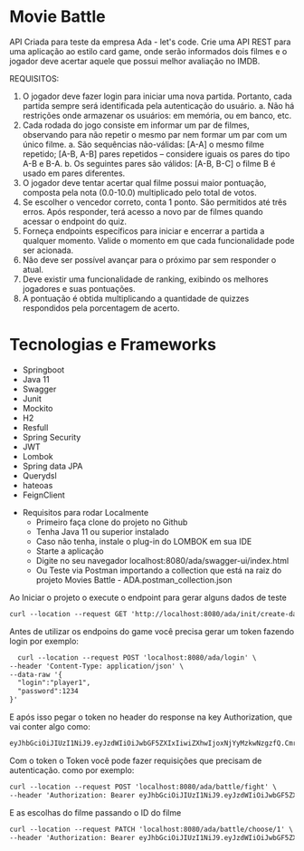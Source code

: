 # Movie Battle

  API Criada para teste da empresa Ada - let's code.
  Crie uma API REST para uma aplicação ao estilo card game, onde serão informados dois
  filmes e o jogador deve acertar aquele que possui melhor avaliação no IMDB.
  
  REQUISITOS:
  1. O jogador deve fazer login para iniciar uma nova partida. Portanto, cada partida sempre será identificada pela autenticação do usuário.
      a. Não há restrições onde armazenar os usuários: em memória, ou em banco, etc.
  2. Cada rodada do jogo consiste em informar um par de filmes, observando para não repetir o mesmo par nem formar um par com um único filme.
      a. São sequências não-válidas: [A-A] o mesmo filme repetido; [A-B, A-B] pares repetidos – considere iguais os pares do tipo A-B e B-A.
      b. Os seguintes pares são válidos: [A-B, B-C] o filme B é usado em pares diferentes.
  3. O jogador deve tentar acertar qual filme possui maior pontuação, composta pela nota (0.0-10.0) multiplicado pelo total de votos.
  4. Se escolher o vencedor correto, conta 1 ponto. São permitidos até três erros. Após responder, terá acesso a novo par de filmes quando acessar o endpoint do quiz.
  5. Forneça endpoints específicos para iniciar e encerrar a partida a qualquer momento. Valide o momento em que cada funcionalidade pode ser acionada.
  6. Não deve ser possível avançar para o próximo par sem responder o atual.
  7. Deve existir uma funcionalidade de ranking, exibindo os melhores jogadores e suas pontuações.
  8. A pontuação é obtida multiplicando a quantidade de quizzes respondidos pela porcentagem de acerto.

# Tecnologias e Frameworks
  - Springboot
  - Java 11
  - Swagger
  - Junit
  - Mockito
  - H2
  - Resfull
  - Spring Security
  - JWT
  - Lombok
  - Spring data JPA
  - Querydsl
  - hateoas
  - FeignClient

  * Requisitos para rodar Localmente
    - Primeiro faça clone do projeto no Github
    - Tenha Java 11 ou superior instalado
    - Caso não tenha, instale o plug-in do LOMBOK em sua IDE
    - Starte a aplicação
    - Digite no seu navegador localhost:8080/ada/swagger-ui/index.html
    - Ou Teste via Postman importando a collection que está na raiz do projeto Movies Battle - ADA.postman_collection.json

  Ao Iniciar o projeto o execute o endpoint para gerar alguns dados de teste
  ```html
  curl --location --request GET 'http://localhost:8080/ada/init/create-data'
  ```
  
  
  Antes de utilizar os endpoins do game você precisa gerar um token fazendo login por exemplo: 
  ```html
    curl --location --request POST 'localhost:8080/ada/login' \
--header 'Content-Type: application/json' \
--data-raw '{
    "login":"player1",
    "password":1234
}'
  ```
  
  E após isso pegar o token no header do response na key Authorization, que vai conter algo como:
  ```html
  eyJhbGciOiJIUzI1NiJ9.eyJzdWIiOiJwbGF5ZXIxIiwiZXhwIjoxNjYyMzkwNzgzfQ.CmrsG3Nu4qyQXcGRVzDWGr4EyS15tba-TnI07ryRaB4
   ```
  Com o token o Token você pode fazer requisições que precisam de autenticação. como por exemplo:
   ```html
  curl --location --request POST 'localhost:8080/ada/battle/fight' \
--header 'Authorization: Bearer eyJhbGciOiJIUzI1NiJ9.eyJzdWIiOiJwbGF5ZXIxIiwiZXhwIjoxNjYyMzkwNzgzfQ.CmrsG3Nu4qyQXcGRVzDWGr4EyS15tba-TnI07ryRaB4'
 ```
 E as escolhas do filme passando o ID do filme
 ```html
 curl --location --request PATCH 'localhost:8080/ada/battle/choose/1' \
--header 'Authorization: Bearer eyJhbGciOiJIUzI1NiJ9.eyJzdWIiOiJwbGF5ZXIxIiwiZXhwIjoxNjYyMzkwNzgzfQ.CmrsG3Nu4qyQXcGRVzDWGr4EyS15tba-TnI07ryRaB4'
  ```



